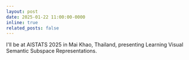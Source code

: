 ```yaml
---
layout: post
date: 2025-01-22 11:00:00-0000
inline: true
related_posts: false
---
```


I'll be at AISTATS 2025 in Mai Khao, Thailand, presenting Learning Visual Semantic Subspace Representations.
